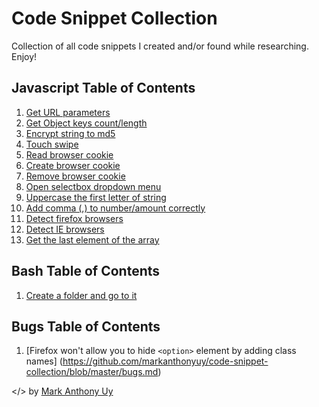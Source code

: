 # Code Snippet Collection
Collection of all code snippets I created and/or found while researching. Enjoy!

## Javascript Table of Contents
1. [Get URL parameters](https://github.com/markanthonyuy/code-snippet-collection/blob/master/javascript.js#L1)
2. [Get Object keys count/length](https://github.com/markanthonyuy/code-snippet-collection/blob/master/javascript.js#L12)
3. [Encrypt string to md5](https://github.com/markanthonyuy/code-snippet-collection/blob/master/javascript.js#L22)
4. [Touch swipe](https://github.com/markanthonyuy/code-snippet-collection/blob/master/javascript.js#L225)
5. [Read browser cookie](https://github.com/markanthonyuy/code-snippet-collection/blob/master/javascript.js#L297)
6. [Create browser cookie](https://github.com/markanthonyuy/code-snippet-collection/blob/master/javascript.js#L311)
7. [Remove browser cookie](https://github.com/markanthonyuy/code-snippet-collection/blob/master/javascript.js#L323)
8. [Open selectbox dropdown menu](https://github.com/markanthonyuy/code-snippet-collection/blob/master/javascript.js#L330)
9. [Uppercase the first letter of string](https://github.com/markanthonyuy/code-snippet-collection/blob/master/javascript.js#L350)
10. [Add comma (,) to number/amount correctly](https://github.com/markanthonyuy/code-snippet-collection/blob/master/javascript.js#L357)
11. [Detect firefox browsers](https://github.com/markanthonyuy/code-snippet-collection/blob/master/javascript.js#L373)
12. [Detect IE browsers](https://github.com/markanthonyuy/code-snippet-collection/blob/master/javascript.js#L380)
13. [Get the last element of the array](https://github.com/markanthonyuy/code-snippet-collection/blob/master/javascript.js#L409)

## Bash Table of Contents
1. [Create a folder and go to it](https://github.com/markanthonyuy/code-snippet-collection/blob/master/bash.sh#L1)

## Bugs Table of Contents
1. [Firefox won't allow you to hide `<option>` element by adding class names] (https://github.com/markanthonyuy/code-snippet-collection/blob/master/bugs.md)


</> by [Mark Anthony Uy](http://markanthonyuy.com)
